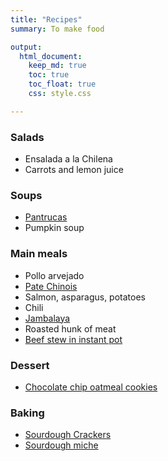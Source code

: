 ```yaml
---
title: "Recipes"
summary: To make food

output:
  html_document:
    keep_md: true
    toc: true
    toc_float: true
    css: style.css

---
```


### Salads
- Ensalada a la Chilena
- Carrots and lemon juice


### Soups
- [Pantrucas](https://www.jeremylabrecque.org/recipes/pantrucas)
- Pumpkin soup


###  Main meals
- Pollo arvejado
- [Pate Chinois](https://www.ricardocuisine.com/en/recipes/5541-pate-chinois-shepherd-s-pie)
- Salmon, asparagus, potatoes
- Chili
- [Jambalaya](https://www.jeremylabrecque.org/recipes/jambalaya)
- Roasted hunk of meat 
- [Beef stew in instant pot](https://www.jeremylabrecque.org/recipes/beef_stew)


### Dessert     
- [Chocolate chip oatmeal cookies](https://www.jeremylabrecque.org/recipes/chocolate_chip_oatmeal_cookies)

### Baking
- [Sourdough Crackers](https://www.jeremylabrecque.org/recipes/sourdough_crackers)
- [Sourdough miche](https://docs.google.com/spreadsheets/d/1yb-5Zq36HE50GGXyTz32piH-a77dev0GmCV95H-Tmx4/edit#gid=1965387700)
